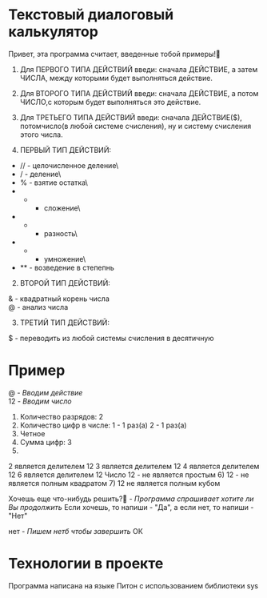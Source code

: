 # Текстовый диалоговый калькулятор

Привет, эта программа считает, введенные тобой примеры!🧮

1) Для ПЕРВОГО ТИПА ДЕЙСТВИЙ введи: сначала ДЕЙСТВИЕ, а затем ЧИСЛА, между которыми будет выполняться действие.
2) Для ВТОРОГО ТИПА ДЕЙСТВИЙ введи: сначала ДЕЙСТВИЕ, а потом ЧИСЛО,с которым будет выполняться это действие.
3) Для ТРЕТЬЕГО ТИПА ДЕЙСТВИЙ введи: сначала ДЕЙСТВИЕ($), потомчисло(в любой системе счисления), ну и систему счисления этого числа.

1) ПЕРВЫЙ ТИП ДЕЙСТВИЙ:

* // - целочисленное деление\
* / - деление\
* % - взятие остатка\
* + - сложение\
* - - разность\
* * - умножение\
* ** - возведение в степепнь

2) ВТОРОЙ ТИП ДЕЙСТВИЙ:

& - квадратный корень числа\
@ - анализ числа

3) ТРЕТИЙ ТИП ДЕЙСТВИЙ:

$ - переводить из любой системы счисления в десятичную

# Пример

@ - *Вводим действие*\
12 - *Вводим число*

1) Количество разрядов: 2
2) Количество цифр в числе:
1 - 1 раз(a)
2 - 1 раз(a)
3) Четное
4) Сумма цифр: 3
5)
2 является делителем 12
3 является делителем 12
4 является делителем 12
6 является делителем 12
Число 12 - не является простым
6) 12 - не является полным квадратом
7) 12 не является полным кубом

Хочешь еще что-нибудь решить?🙂 - *Программа спрашивает хотите ли Вы продолжить*
Если хочешь, то напиши - "Да", а если нет, то напиши - "Нет"

нет - *Пишем нетб чтобы завершить*
ОК

# Технологии в проекте

Программа написана на языке Питон с использованием библиотеки sys
